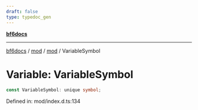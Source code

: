 ```yaml
---
draft: false
type: typedoc_gen
---
```


[**bf6docs**](../../../_index.md)

***

[bf6docs](../../../_index.md) / [mod](../../_index.md) / [mod](../_index.md) / VariableSymbol

# Variable: VariableSymbol

```ts
const VariableSymbol: unique symbol;
```

Defined in: mod/index.d.ts:134
